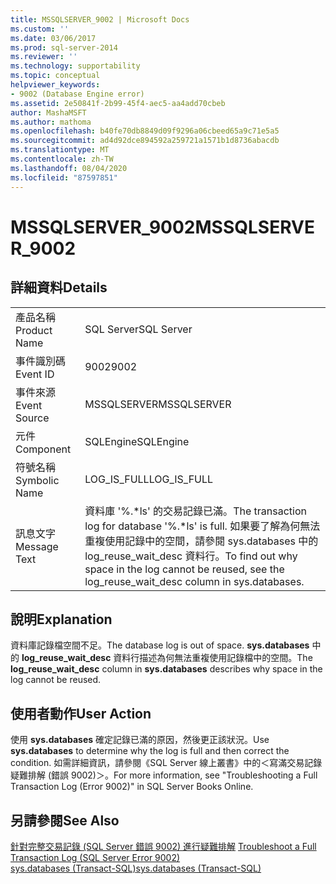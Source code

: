 ```yaml
---
title: MSSQLSERVER_9002 | Microsoft Docs
ms.custom: ''
ms.date: 03/06/2017
ms.prod: sql-server-2014
ms.reviewer: ''
ms.technology: supportability
ms.topic: conceptual
helpviewer_keywords:
- 9002 (Database Engine error)
ms.assetid: 2e50841f-2b99-45f4-aec5-aa4add70cbeb
author: MashaMSFT
ms.author: mathoma
ms.openlocfilehash: b40fe70db8849d09f9296a06cbeed65a9c71e5a5
ms.sourcegitcommit: ad4d92dce894592a259721a1571b1d8736abacdb
ms.translationtype: MT
ms.contentlocale: zh-TW
ms.lasthandoff: 08/04/2020
ms.locfileid: "87597851"
---
```

# <a name="mssqlserver_9002"></a><span data-ttu-id="99cc4-102">MSSQLSERVER_9002</span><span class="sxs-lookup"><span data-stu-id="99cc4-102">MSSQLSERVER_9002</span></span>
    
## <a name="details"></a><span data-ttu-id="99cc4-103">詳細資料</span><span class="sxs-lookup"><span data-stu-id="99cc4-103">Details</span></span>  
  
|||  
|-|-|  
|<span data-ttu-id="99cc4-104">產品名稱</span><span class="sxs-lookup"><span data-stu-id="99cc4-104">Product Name</span></span>|<span data-ttu-id="99cc4-105">SQL Server</span><span class="sxs-lookup"><span data-stu-id="99cc4-105">SQL Server</span></span>|  
|<span data-ttu-id="99cc4-106">事件識別碼</span><span class="sxs-lookup"><span data-stu-id="99cc4-106">Event ID</span></span>|<span data-ttu-id="99cc4-107">9002</span><span class="sxs-lookup"><span data-stu-id="99cc4-107">9002</span></span>|  
|<span data-ttu-id="99cc4-108">事件來源</span><span class="sxs-lookup"><span data-stu-id="99cc4-108">Event Source</span></span>|<span data-ttu-id="99cc4-109">MSSQLSERVER</span><span class="sxs-lookup"><span data-stu-id="99cc4-109">MSSQLSERVER</span></span>|  
|<span data-ttu-id="99cc4-110">元件</span><span class="sxs-lookup"><span data-stu-id="99cc4-110">Component</span></span>|<span data-ttu-id="99cc4-111">SQLEngine</span><span class="sxs-lookup"><span data-stu-id="99cc4-111">SQLEngine</span></span>|  
|<span data-ttu-id="99cc4-112">符號名稱</span><span class="sxs-lookup"><span data-stu-id="99cc4-112">Symbolic Name</span></span>|<span data-ttu-id="99cc4-113">LOG_IS_FULL</span><span class="sxs-lookup"><span data-stu-id="99cc4-113">LOG_IS_FULL</span></span>|  
|<span data-ttu-id="99cc4-114">訊息文字</span><span class="sxs-lookup"><span data-stu-id="99cc4-114">Message Text</span></span>|<span data-ttu-id="99cc4-115">資料庫 '%.\*ls' 的交易記錄已滿。</span><span class="sxs-lookup"><span data-stu-id="99cc4-115">The transaction log for database '%.\*ls' is full.</span></span> <span data-ttu-id="99cc4-116">如果要了解為何無法重複使用記錄中的空間，請參閱 sys.databases 中的 log_reuse_wait_desc 資料行。</span><span class="sxs-lookup"><span data-stu-id="99cc4-116">To find out why space in the log cannot be reused, see the log_reuse_wait_desc column in sys.databases.</span></span>|  
  
## <a name="explanation"></a><span data-ttu-id="99cc4-117">說明</span><span class="sxs-lookup"><span data-stu-id="99cc4-117">Explanation</span></span>  
 <span data-ttu-id="99cc4-118">資料庫記錄檔空間不足。</span><span class="sxs-lookup"><span data-stu-id="99cc4-118">The database log is out of space.</span></span> <span data-ttu-id="99cc4-119">**sys.databases** 中的 **log_reuse_wait_desc** 資料行描述為何無法重複使用記錄檔中的空間。</span><span class="sxs-lookup"><span data-stu-id="99cc4-119">The **log_reuse_wait_desc** column in **sys.databases** describes why space in the log cannot be reused.</span></span>  
  
## <a name="user-action"></a><span data-ttu-id="99cc4-120">使用者動作</span><span class="sxs-lookup"><span data-stu-id="99cc4-120">User Action</span></span>  
 <span data-ttu-id="99cc4-121">使用 **sys.databases** 確定記錄已滿的原因，然後更正該狀況。</span><span class="sxs-lookup"><span data-stu-id="99cc4-121">Use **sys.databases** to determine why the log is full and then correct the condition.</span></span> <span data-ttu-id="99cc4-122">如需詳細資訊，請參閱《SQL Server 線上叢書》中的＜寫滿交易記錄疑難排解 (錯誤 9002)＞。</span><span class="sxs-lookup"><span data-stu-id="99cc4-122">For more information, see "Troubleshooting a Full Transaction Log (Error 9002)" in SQL Server Books Online.</span></span>  
  
## <a name="see-also"></a><span data-ttu-id="99cc4-123">另請參閱</span><span class="sxs-lookup"><span data-stu-id="99cc4-123">See Also</span></span>  
 <span data-ttu-id="99cc4-124">[針對完整交易記錄 &#40;SQL Server 錯誤 9002&#41; 進行疑難排解](../logs/troubleshoot-a-full-transaction-log-sql-server-error-9002.md) </span><span class="sxs-lookup"><span data-stu-id="99cc4-124">[Troubleshoot a Full Transaction Log &#40;SQL Server Error 9002&#41;](../logs/troubleshoot-a-full-transaction-log-sql-server-error-9002.md) </span></span>  
 [<span data-ttu-id="99cc4-125">sys.databases &#40;Transact-SQL&#41;</span><span class="sxs-lookup"><span data-stu-id="99cc4-125">sys.databases &#40;Transact-SQL&#41;</span></span>](/sql/relational-databases/system-catalog-views/sys-databases-transact-sql)  
  
  
